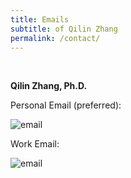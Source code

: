 ```yaml
---
title: Emails
subtitle: of Qilin Zhang
permalink: /contact/
---
```


<br>

**Qilin Zhang, Ph.D.** 

Personal Email (preferred):

<i class="fa fa-envelope"></i> ![email](https://qilin-zhang.github.io/_pages/pngs/address.png "gmail-contact") 

Work Email: 

<i class="fa fa-envelope"></i> ![email](https://qilin-zhang.github.io/_pages/pngs/workEmail.png "Apple-mail-contact") 
